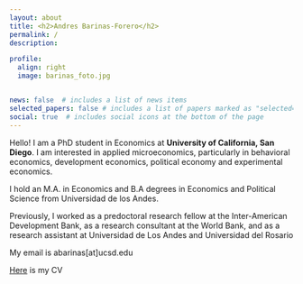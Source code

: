 ```yaml
---
layout: about
title: <h2>Andres Barinas-Forero</h2>
permalink: /
description: 

profile:
  align: right
  image: barinas_foto.jpg


news: false  # includes a list of news items
selected_papers: false # includes a list of papers marked as "selected={true}"
social: true  # includes social icons at the bottom of the page
---
```


Hello! I am a PhD student in Economics at <b> University of California, San Diego</b>. I am interested in applied microeconomics, particularly in behavioral economics, development economics, political economy and experimental economics. 

I hold an M.A. in Economics and B.A degrees in Economics and Political Science from Universidad de los Andes.

Previously, I worked as a predoctoral research fellow at the Inter-American Development Bank, as a research consultant at the World Bank, and as a research assistant at Universidad de Los Andes and Universidad del Rosario

My email is abarinas[at]ucsd.edu

[Here](https://www.dropbox.com/scl/fi/2jfsv8lxxizqsmqckn0jq/CV_BarinasForero.pdf?rlkey=7hsiewg6ube8meq4afuoel4jc&st=ni795ccs&dl=0) is my CV

